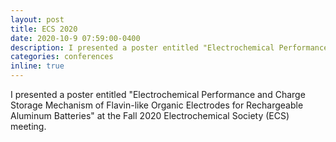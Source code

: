 ```yaml
---
layout: post
title: ECS 2020
date: 2020-10-9 07:59:00-0400
description: I presented a poster entitled "Electrochemical Performance and Charge Storage Mechanism of Flavin-like Organic Electrodes for Rechargeable Aluminum Batteries" at the Fall 2020 Electrochemical Society (ECS) meeting.
categories: conferences
inline: true
---
```


I presented a poster entitled "Electrochemical Performance and Charge Storage Mechanism of Flavin-like Organic Electrodes for Rechargeable Aluminum Batteries" at the Fall 2020 Electrochemical Society (ECS) meeting.

